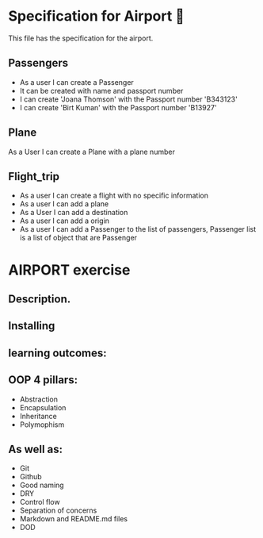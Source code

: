 # Specification for Airport 🛬 

This file has the specification for the airport.

## Passengers

- As a user I can create a Passenger
- It can be created with name and passport number
- I can create 'Joana Thomson' with the Passport number 'B343123'
- I can create 'Birt Kuman' with the Passport number 'B13927'

## Plane

As a User I can create a Plane with a plane number


## Flight_trip

- As a user I can create a flight with no specific information
- As a user I can add a plane
- As a User I can add a destination
- As a user I can add a origin
- As a user I can add a Passenger to the list of passengers, Passenger list is a list of object that are Passenger




# AIRPORT exercise

## Description.

## Installing

## learning outcomes:

## OOP 4 pillars:

- Abstraction
- Encapsulation
- Inheritance
- Polymophism


## As well as:

- Git
- Github
- Good naming
- DRY
- Control flow
- Separation of concerns
- Markdown and README.md files
- DOD